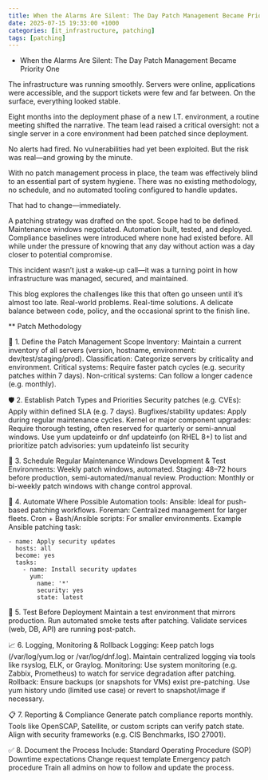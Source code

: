 ```yaml
---
title: When the Alarms Are Silent: The Day Patch Management Became Priority One
date: 2025-07-15 19:33:00 +1000
categories: [it_infrastructure, patching]
tags: [patching]
---
```


* When the Alarms Are Silent: The Day Patch Management Became Priority One

The infrastructure was running smoothly. Servers were online, applications were accessible, and the support tickets were few and far between. On the surface, everything looked stable.

Eight months into the deployment phase of a new I.T. environment, a routine meeting shifted the narrative. The team lead raised a critical oversight: not a single server in a core environment had been patched since deployment.

No alerts had fired. No vulnerabilities had yet been exploited. But the risk was real—and growing by the minute.

With no patch management process in place, the team was effectively blind to an essential part of system hygiene. There was no existing methodology, no schedule, and no automated tooling configured to handle updates.

That had to change—immediately.

A patching strategy was drafted on the spot. Scope had to be defined. Maintenance windows negotiated. Automation built, tested, and deployed. Compliance baselines were introduced where none had existed before. All while under the pressure of knowing that any day without action was a day closer to potential compromise.

This incident wasn’t just a wake-up call—it was a turning point in how infrastructure was managed, secured, and maintained.

This blog explores the challenges like this that often go unseen until it’s almost too late. Real-world problems. Real-time solutions. A delicate balance between code, policy, and the occasional sprint to the finish line.

** Patch Methodology

🔧 1. Define the Patch Management Scope
Inventory: Maintain a current inventory of all servers (version, hostname, environment: dev/test/staging/prod).
Classification: Categorize servers by criticality and environment.
Critical systems: Require faster patch cycles (e.g. security patches within 7 days).
Non-critical systems: Can follow a longer cadence (e.g. monthly).

🛡️ 2. Establish Patch Types and Priorities
Security patches (e.g. CVEs): Apply within defined SLA (e.g. 7 days).
Bugfixes/stability updates: Apply during regular maintenance cycles.
Kernel or major component upgrades: Require thorough testing, often reserved for quarterly or semi-annual windows.
Use yum updateinfo or dnf updateinfo (on RHEL 8+) to list and prioritize patch advisories:
yum updateinfo list security

📅 3. Schedule Regular Maintenance Windows
Development & Test Environments: Weekly patch windows, automated.
Staging: 48–72 hours before production, semi-automated/manual review.
Production: Monthly or bi-weekly patch windows with change control approval.

🔁 4. Automate Where Possible
Automation tools:
Ansible: Ideal for push-based patching workflows.
Foreman: Centralized management for larger fleets.
Cron + Bash/Ansible scripts: For smaller environments.
Example Ansible patching task:
```
- name: Apply security updates
  hosts: all
  become: yes
  tasks:
    - name: Install security updates
      yum:
        name: '*'
        security: yes
        state: latest
```

🧪 5. Test Before Deployment
Maintain a test environment that mirrors production.
Run automated smoke tests after patching.
Validate services (web, DB, API) are running post-patch.

📈 6. Logging, Monitoring & Rollback
Logging:
Keep patch logs (/var/log/yum.log or /var/log/dnf.log).
Maintain centralized logging via tools like rsyslog, ELK, or Graylog.
Monitoring:
Use system monitoring (e.g. Zabbix, Prometheus) to watch for service degradation after patching.
Rollback:
Ensure backups (or snapshots for VMs) exist pre-patching.
Use yum history undo <id> (limited use case) or revert to snapshot/image if necessary.

📋 7. Reporting & Compliance
Generate patch compliance reports monthly.
Tools like OpenSCAP, Satellite, or custom scripts can verify patch state.
Align with security frameworks (e.g. CIS Benchmarks, ISO 27001).

✅ 8. Document the Process
Include:
Standard Operating Procedure (SOP)
Downtime expectations
Change request template
Emergency patch procedure
Train all admins on how to follow and update the process.